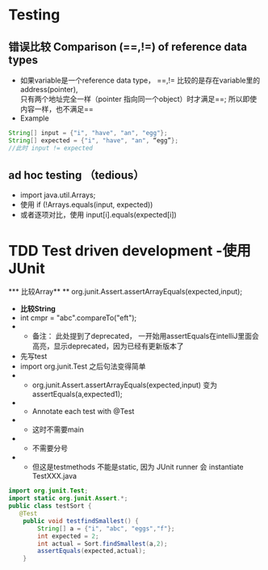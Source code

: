 # Testing 
## 错误比较 Comparison (==,!=) of reference data types 
* 如果variable是一个reference data type， ==,!= 比较的是存在variable里的address(pointer), <br>只有两个地址完全一样（pointer 指向同一个object）时才满足==; 所以即使内容一样，也不满足==
* Example
```java
String[] input = {"i", "have", "an", "egg"};
String[] expected = {"i", "have", "an", “egg”}; 
//此时 input != expected
```
## ad hoc testing （tedious）
* import java.util.Arrays;
* 使用 if (!Arrays.equals(input, expected))
* 或者逐项对比，使用 input[i].equals(expected[i])

# TDD  Test driven development -使用JUnit
*** 比较Array**
** org.junit.Assert.assertArrayEquals(expected,input);
* **比较String**
*  int cmpr = "abc".compareTo("eft");
* * 备注： 此处提到了deprecated， 一开始用assertEquals在intelliJ里面会高亮，显示deprecated，因为已经有更新版本了
* 先写test
* import org.junit.Test 之后句法变得简单
* * org.junit.Assert.assertArrayEquals(expected,input) 变为 assertEquals(a,expected1);
* * Annotate each test with @Test
* * 这时不需要main
* * 不需要分号
* * 但这是testmethods 不能是static, 因为 JUnit runner 会 instantiate TestXXX.java
 
```java 
import org.junit.Test;
import static org.junit.Assert.*;
public class testSort {
   @Test
    public void testfindSmallest() {
        String[] a = {"i", "abc", "eggs","f"};
        int expected = 2;
        int actual = Sort.findSmallest(a,2);
        assertEquals(expected,actual);
    }
```

